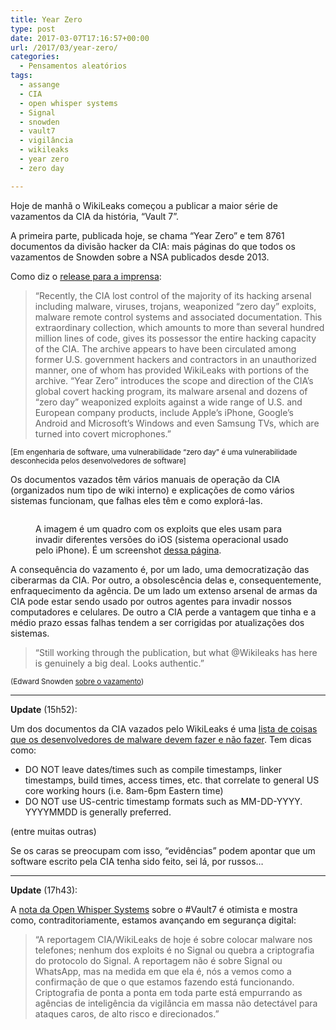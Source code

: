 ```yaml
---
title: Year Zero
type: post
date: 2017-03-07T17:16:57+00:00
url: /2017/03/year-zero/
categories:
  - Pensamentos aleatórios
tags:
  - assange
  - CIA
  - open whisper systems
  - Signal
  - snowden
  - vault7
  - vigilância
  - wikileaks
  - year zero
  - zero day

---
```

Hoje de manhã o WikiLeaks começou a publicar a maior série de vazamentos da CIA da história, “Vault 7”.

A primeira parte, publicada hoje, se chama “Year Zero” e tem 8761 documentos da divisão hacker da CIA: mais páginas do que todos os vazamentos de Snowden sobre a NSA publicados desde 2013.

Como diz o [release para a imprensa][1]:

> “Recently, the CIA lost control of the majority of its hacking arsenal including malware, viruses, trojans, weaponized “zero day” exploits, malware remote control systems and associated documentation. This extraordinary collection, which amounts to more than several hundred million lines of code, gives its possessor the entire hacking capacity of the CIA. The archive appears to have been circulated among former U.S. government hackers and contractors in an unauthorized manner, one of whom has provided WikiLeaks with portions of the archive. “Year Zero” introduces the scope and direction of the CIA’s global covert hacking program, its malware arsenal and dozens of “zero day” weaponized exploits against a wide range of U.S. and European company products, include Apple’s iPhone, Google’s Android and Microsoft’s Windows and even Samsung TVs, which are turned into covert microphones.”

<small>[Em engenharia de software, uma vulnerabilidade “zero day” é uma vulnerabilidade desconhecida pelos desenvolvedores de software]</small>

Os documentos vazados têm vários manuais de operação da CIA (organizados num tipo de wiki interno) e explicações de como vários sistemas funcionam, que falhas eles têm e como explorá-las.<figure id="attachment_3056" style="max-width: 604px" class="wp-caption aligncenter">

[<img src="https://i1.wp.com/tiagomadeira.com/wp-content/uploads/2017/03/hack.png?resize=604%2C432&ssl=1" alt="" class="size-large wp-image-3056" srcset="https://i1.wp.com/tiagomadeira.com/wp-content/uploads/2017/03/hack.png?resize=650%2C465&ssl=1 650w, https://i1.wp.com/tiagomadeira.com/wp-content/uploads/2017/03/hack.png?resize=300%2C215&ssl=1 300w, https://i1.wp.com/tiagomadeira.com/wp-content/uploads/2017/03/hack.png?resize=768%2C549&ssl=1 768w, https://i1.wp.com/tiagomadeira.com/wp-content/uploads/2017/03/hack.png?w=1324&ssl=1 1324w, https://i1.wp.com/tiagomadeira.com/wp-content/uploads/2017/03/hack.png?w=1208&ssl=1 1208w" sizes="(max-width: 604px) 100vw, 604px" data-recalc-dims="1" />][2]<figcaption class="wp-caption-text">A imagem é um quadro com os exploits que eles usam para invadir diferentes versões do iOS (sistema operacional usado pelo iPhone). É um screenshot [dessa página][3].</figcaption></figure>

A consequência do vazamento é, por um lado, uma democratização das ciberarmas da CIA. Por outro, a obsolescência delas e, consequentemente, enfraquecimento da agência. De um lado um extenso arsenal de armas da CIA pode estar sendo usado por outros agentes para invadir nossos computadores e celulares. De outro a CIA perde a vantagem que tinha e a médio prazo essas falhas tendem a ser corrigidas por atualizações dos sistemas.

> “Still working through the publication, but what @Wikileaks has here is genuinely a big deal. Looks authentic.”

<small>(Edward Snowden <a href="https://twitter.com/Snowden/status/839157182872576000">sobre o vazamento</a>)</small>

* * *

**Update** (15h52):

Um dos documentos da CIA vazados pelo WikiLeaks é uma [lista de coisas que os desenvolvedores de malware devem fazer e não fazer][4]. Tem dicas como:

  * DO NOT leave dates/times such as compile timestamps, linker timestamps, build times, access times, etc. that correlate to general US core working hours (i.e. 8am-6pm Eastern time)
  * DO NOT use US-centric timestamp formats such as MM-DD-YYYY. YYYYMMDD is generally preferred.

(entre muitas outras)

Se os caras se preocupam com isso, “evidências” podem apontar que um software escrito pela CIA tenha sido feito, sei lá, por russos…

* * *

**Update** (17h43):

A [nota da Open Whisper Systems][5] sobre o #Vault7 é otimista e mostra como, contraditoriamente, estamos avançando em segurança digital:

> “A reportagem CIA/WikiLeaks de hoje é sobre colocar malware nos telefones; nenhum dos exploits é no Signal ou quebra a criptografia do protocolo do Signal. A reportagem não é sobre Signal ou WhatsApp, mas na medida em que ela é, nós a vemos como a confirmação de que o que estamos fazendo está funcionando. Criptografia de ponta a ponta em toda parte está empurrando as agências de inteligência da vigilância em massa não detectável para ataques caros, de alto risco e direcionados.”

 [1]: https://wikileaks.org/ciav7p1/
 [2]: https://i1.wp.com/tiagomadeira.com/wp-content/uploads/2017/03/hack.png?ssl=1
 [3]: https://wikileaks.org/ciav7p1/cms/page_13205587.html
 [4]: https://wikileaks.org/ciav7p1/cms/page_14587109.html
 [5]: https://twitter.com/whispersystems/status/839204973921501184
